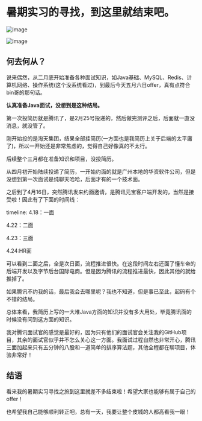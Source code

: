 # 暑期实习的寻找，到这里就结束吧。

![image](https://beisudianxueuser.oss-cn-beijing.aliyuncs.com/storage/user_avatar/ciallo/2025/05/06/f562688473cb802554436e050b9af54d/4a836aa66958f747f4f8e87953c9de89.jpg)

![image](https://beisudianxueuser.oss-cn-beijing.aliyuncs.com/storage/user_avatar/ciallo/2025/05/06/d51ec912471eaa582581cc43813fa2c3/53a49e80e037f783fa238a7619e8ab8e.png)


## 何去何从？

说来偶然，从二月底开始准备各种面试知识，如Java基础、MySQL、Redis、计算机网络、操作系统(这个没系统看过)，到最后今天五月六日offer，真有点符合bin哥的那句话。

**认真准备Java面试，没想到是这种结局。**

第一次投简历就是腾讯了，是2月25号投递的，然后做完测评之后，后面就一直没消息，就没管了。

刚开始投的是淘天集团，结果全部挂简历(一方面也是我简历上关于后端的太平庸了)，所以一开始还是非常焦虑的，觉得自己好像真的不太行。

后续整个三月都在准备知识和项目，没投简历。

从四月初开始陆续投递了简历，一开始约面的就是广州本地的华资软件公司，但是没想到第一次面试是纯聊天哈哈，后面才有的一个技术面。

之后到了4月16日，突然腾讯发来约面邀请，是腾讯元宝客户端开发的，当然是接受啦！因此有了下面的时间线：

timeline:
4.18：一面

4.22：二面

4.23：三面

4.24:HR面

可以看到二面之后，全是次日面，流程推进很快。在这段时间左右还面了懂车帝的后端开发以及字节后台国际电商。但是因为腾讯的流程推进最快，因此其他的就给推掉了。

如果腾讯不约我的话，最后我会去哪里呢？我也不知道，但是事已至此，起码有个不错的结局。

总体来看，我简历上写的一大堆Java方面的知识并没有多大用处，毕竟腾讯面的时候没有问到这方面的知识。

我对腾讯面试官的感觉是最好的，因为只有他们的面试官会关注我的GitHub项目，其余的面试官似乎并不怎么关心这一方面。我面试过程自然也非常开心，腾讯三面加起来只有五分钟的八股和一道简单的排序算法题，其他全程都在聊项目，体验非常好！

## 结语

看来我的暑期实习寻找之旅到这里就差不多结束啦！希望大家也能够有属于自己的offer！

也希望我自己能够顺利转正吧，总有一天，我要让整个皮城的人都高看我一眼！